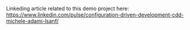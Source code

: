 Linkeding article related to this demo project here:
https://www.linkedin.com/pulse/configuration-driven-development-cdd-michele-adami-lsanf/
